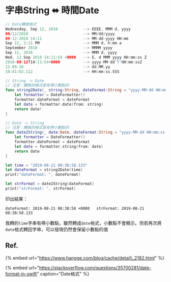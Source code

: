 # 字串String ⬌ 時間Date

```swift
// Date轉換格式
Wednesday, Sep 12, 2018           --> EEEE, MMM d, yyyy
09/12/2018                        --> MM/dd/yyyy
09-12-2018 14:11                  --> MM-dd-yyyy HH:mm
Sep 12, 2:11 PM                   --> MMM d, h:mm a
September 2018                    --> MMMM yyyy
Sep 12, 2018                      --> MMM d, yyyy
Wed, 12 Sep 2018 14:11:54 +0000   --> E, d MMM yyyy HH:mm:ss Z
2018-09-12T14:11:54+0000          --> yyyy-MM-dd'T'HH:mm:ssZ
12.09.18                          --> dd.MM.yy
10:41:02.112                      --> HH:mm:ss.SSS
```

```swift
// String -> Date
// 注意：轉換的格式是有帶小數點的
func string2Date(_ string:String, dateFormat:String = "yyyy-MM-dd HH:mm:ss.SSS") -> Date {
    let formatter = DateFormatter()
    formatter.dateFormat = dateFormat
    let date = formatter.date(from: string)
    return date!
}

// Date -> String
// 注意：轉換的格式是有帶小數點的
func date2String(_ date:Date, dateFormat:String = "yyyy-MM-dd HH:mm:ss.SSS") -> String {
    let formatter = DateFormatter()
    formatter.dateFormat = dateFormat
    let date = formatter.string(from: date)
    return date
}

let time = "2019-08-21 08:38:58.133"
let dateFormat = string2Date(time)
print("dateFormat: ", dateFormat)

let strFormat = date2String(dateFormat)
print("strFormat: ", strFormat)
```

印出結果：

`dateFormat: 2019-08-21 08:38:58 +0000  
strFormat: 2019-08-21 08:38:58.133`

我轉的`time`字串有帶小數點，雖然轉成`date`格式，小數點不會顯示。但若再次將`date`格式轉回字串，可以發現仍然會保留小數點的值



## Ref.



{% embed url="https://www.hangge.com/blog/cache/detail\_2182.html" %}

{% embed url="https://stackoverflow.com/questions/35700281/date-format-in-swift" caption="Date格式" %}





